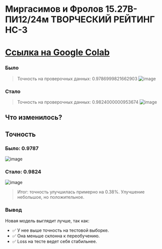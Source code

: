 # Миргасимов и Фролов 15.27В-ПИ12/24м ТВОРЧЕСКИЙ РЕЙТИНГ НС-3
# [Ссылка на Google Colab](https://colab.research.google.com/drive/1HmZOucQqlpSuVmqQRNPA2PGlQg4vK_lE)
### Было
> Точность на проверочных данных:  0.9786999821662903
> ![image](https://github.com/user-attachments/assets/6ea89854-1d47-4e5b-af9d-3556d471ad58)
### Стало
> Точность на проверочных данных: 0.9824000000953674
![image](https://github.com/user-attachments/assets/60b59210-1882-4885-b992-7cc5624f6528)


## Что изменилось?
## Точность





### Было: 0.9787
![image](https://github.com/user-attachments/assets/a7766b79-bf7d-4cca-8249-572254d9731e)

### Стало: 0.9824
![image](https://github.com/user-attachments/assets/8cf77969-782a-4df1-b250-bb9a72c3c8e7)

> Итог: точность улучшилась примерно на 0.38%.
> Улучшение небольшое, но положительное.
### Вывод
Новая модель выглядит лучше, так как:
- ✅ У нее выше точность на тестовой выборке.
- ✅ Она меньше склонна к переобучению.
- ✅ Loss на тесте ведет себя стабильнее.
 
